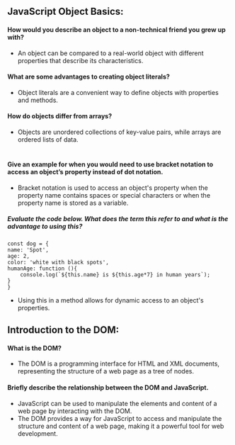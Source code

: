 ## JavaScript Object Basics:

#### How would you describe an object to a non-technical friend you grew up with?
- An object can be compared to a real-world object with different properties that describe its characteristics.
#### What are some advantages to creating object literals?
- Object literals are a convenient way to define objects with properties and methods.
#### How do objects differ from arrays?
- Objects are unordered collections of key-value pairs, while arrays are ordered lists of data.
# 
#### Give an example for when you would need to use bracket notation to access an object’s property instead of dot notation.
- Bracket notation is used to access an object's property when the property name contains spaces or special characters or when the property name is stored as a variable.
##### Evaluate the code below. What does the term this refer to and what is the advantage to using this?

    const dog = {
    name: 'Spot',
    age: 2,
    color: 'white with black spots',
    humanAge: function (){
        console.log(`${this.name} is ${this.age*7} in human years`);
    }
    }

- Using this in a method allows for dynamic access to an object's properties.

## Introduction to the DOM:

#### What is the DOM?
- The DOM is a programming interface for HTML and XML documents, representing the structure of a web page as a tree of nodes.
#### Briefly describe the relationship between the DOM and JavaScript.
- JavaScript can be used to manipulate the elements and content of a web page by interacting with the DOM. 
- The DOM provides a way for JavaScript to access and manipulate the structure and content of a web page, making it a powerful tool for web development.